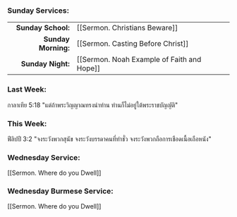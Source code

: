 ### Sunday Services:
| | |
| --:|:-- |
| **Sunday School:**  | [[Sermon. Christians Beware]] |
| **Sunday Morning:** | [[Sermon. Casting Before Christ]] |
| **Sunday Night:**   | [[Sermon. Noah Example of Faith and Hope]] |
### Last Week: 
กาลาเทีย 5:18 "แต่ถ้าพระวิญญาณทรงนำท่าน ท่านก็ไม่อยู่ใต้พระราชบัญญัติ"
### This Week:
ฟีลิปปี 3:2 "จงระวังพวกสุนัข จงระวังบรรดาคนที่ทำชั่ว จงระวังพวกถือการเชือดเนื้อเถือหนัง"
### Wednesday Service:
[[Sermon. Where do you Dwell]]
### Wednesday Burmese Service:
[[Sermon. Where do you Dwell]]